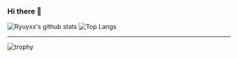### Hi there 👋

![Ryuyxx's github stats](https://github-readme-stats.vercel.app/api?username=Ryuyxx&count_private=true&show_icons=true&theme=react&hide=prs)
![Top Langs](https://github-readme-stats.vercel.app/api/top-langs/?username=Ryuyxx&hide=jupyter%20notebook&layout=compact&theme=react)  

<!--
![Ryuyxx's wakatime stats](https://github-readme-stats.vercel.app/api/wakatime?username=Ryuyxx&layout=compact&theme=react)
-->
***
![trophy](https://github-profile-trophy.vercel.app/?username=ryuyxx&theme=onedark&title=Joined2020,Stars,Commit,Repositories,Followers,Issues)






<!--
**Ryuyxx/Ryuyxx** is a ✨ _special_ ✨ repository because its `README.md` (this file) appears on your GitHub profile.

Here are some ideas to get you started:

- 🔭 I’m currently working on ...
- 🌱 I’m currently learning ...
- 👯 I’m looking to collaborate on ...
- 🤔 I’m looking for help with ...
- 💬 Ask me about ...
- 📫 How to reach me: ...
- 😄 Pronouns: ...
- ⚡ Fun fact: ...
-->
